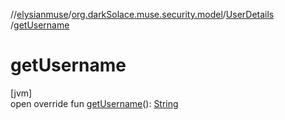 //[elysianmuse](../../../index.md)/[org.darkSolace.muse.security.model](../index.md)/[UserDetails](index.md)
/[getUsername](get-username.md)

# getUsername

[jvm]\
open override
fun [getUsername](get-username.md)(): [String](https://kotlinlang.org/api/latest/jvm/stdlib/kotlin/-string/index.html)
